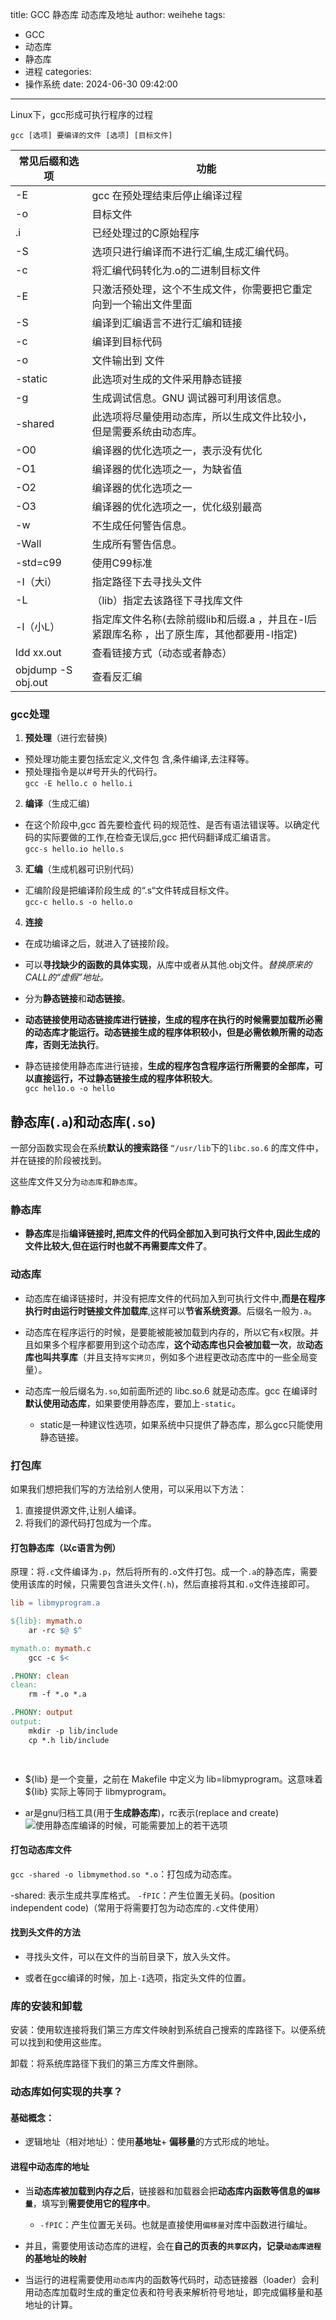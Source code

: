 title: GCC 静态库 动态库及地址
author: weihehe
tags:
  - GCC
  - 动态库
  - 静态库
  - 进程
categories:
  - 操作系统
date: 2024-06-30 09:42:00
---
Linux下，gcc形成可执行程序的过程
<!--more-->

`gcc [选项] 要编译的文件 [选项] [目标文件]`

| 常见后缀和选项 | 功能  |
| --- | --- |
| -E  | gcc 在预处理结束后停止编译过程 |
| -o  | 目标文件 |
| .i  | 已经处理过的C原始程序 |
| -S  | 选项只进行编译而不进行汇编,生成汇编代码。 |
| -c  | 将汇编代码转化为.o的二进制目标文件 |
| -E  | 只激活预处理，这个不生成文件，你需要把它重定向到一个输出文件里面 |
| -S  | 编译到汇编语言不进行汇编和链接 |
| -c  | 编译到目标代码 |
| -o  | 文件输出到 文件 |
| -static | 此选项对生成的文件采用静态链接 |
| -g  | 生成调试信息。GNU 调试器可利用该信息。 |
| -shared | 此选项将尽量使用动态库，所以生成文件比较小，但是需要系统由动态库。 |
| -O0 | 编译器的优化选项之一，表示没有优化 |
| -O1 | 编译器的优化选项之一，为缺省值 |
| -O2 | 编译器的优化选项之一 |
| -O3 | 编译器的优化选项之一，优化级别最高 |
| -w  | 不生成任何警告信息。 |
| -Wall | 生成所有警告信息。 |
| -std=c99 | 使用C99标准|
|-I（大i） | 指定路径下去寻找头文件|
|-L | （lib）指定去该路径下寻找库文件|
|-l（小L）| 指定库文件名称(去除前缀lib和后缀.a ，并且在-l后紧跟库名称  ，出了原生库，其他都要用-l指定)
|ldd xx.out|查看链接方式（动态或者静态）|
|objdump -S obj.out|查看反汇编|


### gcc处理

1. **预处理**（进行宏替换)
  
  - 预处理功能主要包括宏定义,文件包 含,条件编译,去注释等。
  - 预处理指令是以#号开头的代码行。  
    `gcc -E hello.c o hello.i`
2. **编译**（生成汇编)
  
  - 在这个阶段中,gcc 首先要检査代 码的规范性、是否有语法错误等。以确定代码的实际要做的工作,在检查无误后,gcc 把代码翻译成汇编语言。  
    `gcc-s hello.io hello.s`
3. **汇编**（生成机器可识别代码）
  
  - 汇编阶段是把编译阶段生成 的“.s“文件转成目标文件。  
    `gcc-c hello.s -o hello.o`
4. **连接**
  
  - 在成功编译之后，就进入了链接阶段。
    
  - 可以**寻找缺少的函数的具体实现**，从库中或者从其他.obj文件。*替换原来的CALL的“虚假”地址。*
    
  - 分为**静态链接**和**动态链接**。
    
  - **动态链接使用动态链接库进行链接，生成的程序在执行的时候需要加载所必需的动态库才能运行。**动态链接生成的程序体积较小，但是**必需依赖所需的动态库，否则无法执行**。
    
  - 静态链接使用静态库进行链接，**生成的程序包含程序运行所需要的全部库，可以直接运行，不过静态链接生成的程序体积较大**。  
    `gcc hel1o.o -o hello`
    

## 静态库(`.a`)和动态库(`.so`)

一部分函数实现会在系统**默认的搜索路径** `“/usr/lib`下的`libc.so.6` 的库文件中，并在链接的阶段被找到。

这些库文件又分为`动态库`和`静态库`。

### 静态库

- **静态库**是指**编译链接时,把库文件的代码全部加入到可执行文件中,因此生成的文件比较大,但在运行时也就不再需要库文件了**。

### 动态库

- 动态库在编译链接时，并没有把库文件的代码加入到可执行文件中,**而是在程序执行时由运行时链接文件加载库**,这样可以**节省系统资源**。后缀名一般为`.a`。

- 动态库在程序运行的时候，是要能被能被加载到内存的，所以它有`x`权限。并且如果多个程序都要用到这个动态库，**这个动态库也只会被加载一次**，故**动态库也叫共享库**（并且支持`写实拷贝`，例如多个进程更改动态库中的一些全局变量）。

- 动态库一般后缀名为`.so`,如前面所述的 libc.so.6 就是动态库。gcc 在编译时**默认使用动态库**，如果要使用静态库，要加上`-static`。

	- static是一种建议性选项，如果系统中只提供了静态库，那么gcc只能使用静态链接。

### 打包库

如果我们想把我们写的方法给别人使用，可以采用以下方法：
1. 直接提供源文件,让别人编译。
2. 将我们的源代码打包成为一个库。

#### 打包静态库（以c语言为例）

原理：将`.c`文件编译为`.p`，然后将所有的`.o`文件打包。成一个`.a`的静态库，需要使用该库的时候，只需要包含进头文件(`.h`)，然后直接将其和`.o`文件连接即可。

```Makefile
lib = libmyprogram.a

${lib}: mymath.o
	ar -rc $@ $^

mymath.o: mymath.c
	gcc -c $<

.PHONY: clean
clean:
	rm -f *.o *.a

.PHONY: output
output:
	mkdir -p lib/include
	cp *.h lib/include

    
```
- ${lib} 是一个变量，之前在 Makefile 中定义为 lib=libmyprogram。这意味着 ${lib} 实际上等同于 libmyprogram。

- ar是gnu归档工具(用于**生成静态库**)，rc表示(replace and create)
![使用静态库编译的时候，可能需要加上的若干选项](/images/静态库使用选项.png)

#### 打包动态库文件

`gcc -shared -o libmymethod.so *.o`：打包成为动态库。

-shared: 表示生成共享库格式。
`-fPIC`：产生位置无关码。(position independent code)（常用于将需要打包为动态库的`.c`文件使用）

#### 找到头文件的方法
- 寻找头文件，可以在文件的当前目录下，放入头文件。

- 或者在gcc编译的时候，加上`-I`选项，指定头文件的位置。

### 库的安装和卸载

安装：使用软连接将我们第三方库文件映射到系统自己搜索的库路径下。以便系统可以找到和使用这些库。

卸载：将系统库路径下我们的第三方库文件删除。

### 动态库如何实现的共享？

#### 基础概念：
- 逻辑地址（相对地址）：使用**基地址**+ **偏移量**的方式形成的地址。

#### 进程中动态库的地址

- 当**动态库被加载到内存之后**，链接器和加载器会把**动态库内函数等信息的`偏移量`**，填写到**需要使用它的程序中**。
	- `-fPIC`：产生位置无关码。也就是直接使用`偏移量`对库中函数进行编址。

- 并且，需要使用该动态库的进程，会在**自己的页表的`共享区`内，记录`动态库进程`的基地址的映射**

- 当运行的进程需要使用`动态库`内的函数等代码时，动态链接器（loader）会利用动态库加载时生成的重定位表和符号表来解析符号地址，即完成偏移量和基地址的计算。




